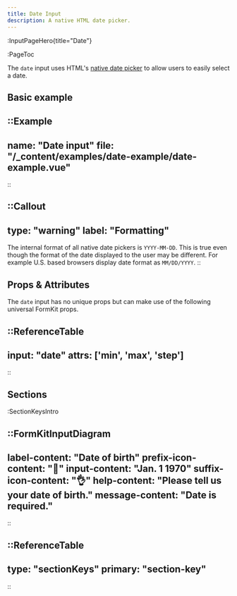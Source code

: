 ```yaml
---
title: Date Input
description: A native HTML date picker.
---
```


:InputPageHero{title="Date"}

:PageToc

The `date` input uses HTML's [native date picker](https://developer.mozilla.org/en-US/docs/Web/HTML/Element/input/date) to allow users to easily select a date.

## Basic example

::Example
---
  name: "Date input"
  file: "/_content/examples/date-example/date-example.vue"
---
::

::Callout
---
type: "warning"
label: "Formatting"
---
The internal format of all native date pickers is <code>YYYY-MM-DD</code>. This is true even though the format of the date displayed to the user may be different. For example U.S. based browsers display date format as <code>MM/DD/YYYY</code>.
::

## Props & Attributes

The `date` input has no unique props but can make use of the following universal
FormKit props.

::ReferenceTable
---
input: "date" 
attrs: ['min', 'max', 'step']
---
::


## Sections

:SectionKeysIntro

::FormKitInputDiagram
---
label-content: "Date of birth"
prefix-icon-content: "📅"
input-content: "Jan. 1 1970"
suffix-icon-content: "👌"
help-content: "Please tell us your date of birth."
message-content: "Date is required."
---
::

::ReferenceTable
---
type: "sectionKeys"
primary: "section-key"
---
::

